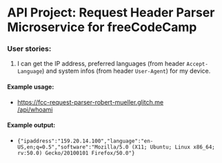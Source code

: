 # API Project: Request Header Parser Microservice for freeCodeCamp

### User stories:
1. I can get the IP address, preferred languages (from header `Accept-Language`) and system infos (from header `User-Agent`) for my device.

#### Example usage:
* <p>
          <a href="https://fcc-request-parser-robert-mueller.glitch.me/api/whoami">https://fcc-request-parser-robert-mueller.glitch.me<br>/api/whoami</a>
        </p>

#### Example output:
* `{"ipaddress":"159.20.14.100","language":"en-US,en;q=0.5","software":"Mozilla/5.0 (X11; Ubuntu; Linux x86_64; rv:50.0) Gecko/20100101 Firefox/50.0"}`

